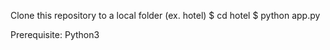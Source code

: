 Clone this repository to a local folder (ex. hotel)
$ cd hotel
$ python app.py

Prerequisite: Python3
